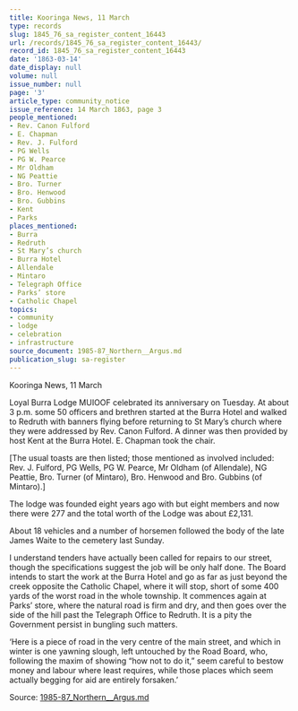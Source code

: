 ```yaml
---
title: Kooringa News, 11 March
type: records
slug: 1845_76_sa_register_content_16443
url: /records/1845_76_sa_register_content_16443/
record_id: 1845_76_sa_register_content_16443
date: '1863-03-14'
date_display: null
volume: null
issue_number: null
page: '3'
article_type: community_notice
issue_reference: 14 March 1863, page 3
people_mentioned:
- Rev. Canon Fulford
- E. Chapman
- Rev. J. Fulford
- PG Wells
- PG W. Pearce
- Mr Oldham
- NG Peattie
- Bro. Turner
- Bro. Henwood
- Bro. Gubbins
- Kent
- Parks
places_mentioned:
- Burra
- Redruth
- St Mary’s church
- Burra Hotel
- Allendale
- Mintaro
- Telegraph Office
- Parks’ store
- Catholic Chapel
topics:
- community
- lodge
- celebration
- infrastructure
source_document: 1985-87_Northern__Argus.md
publication_slug: sa-register
---
```


Kooringa News, 11 March

Loyal Burra Lodge MUIOOF celebrated its anniversary on Tuesday.  At about 3 p.m. some 50 officers and brethren started at the Burra Hotel and walked to Redruth with banners flying before returning to St Mary’s church where they were addressed by Rev. Canon Fulford.  A dinner was then provided by host Kent at the Burra Hotel.  E. Chapman took the chair.

[The usual toasts are then listed; those mentioned as involved included: Rev. J. Fulford, PG Wells, PG W. Pearce, Mr Oldham (of Allendale), NG Peattie, Bro. Turner (of Mintaro), Bro. Henwood and Bro. Gubbins (of Mintaro).]

The lodge was founded eight years ago with but eight members and now there were 277 and the total worth of the Lodge was about £2,131.

About 18 vehicles and a number of horsemen followed the body of the late James Waite to the cemetery last Sunday.

I understand tenders have actually been called for repairs to our street, though the specifications suggest the job will be only half done.  The Board intends to start the work at the Burra Hotel and go as far as just beyond the creek opposite the Catholic Chapel, where it will stop, short of some 400 yards of the worst road in the whole township.  It commences again at Parks’ store, where the natural road is firm and dry, and then goes over the side of the hill past the Telegraph Office to Redruth.  It is a pity the Government persist in bungling such matters.

‘Here is a piece of road in the very centre of the main street, and which in winter is one yawning slough, left untouched by the Road Board, who, following the maxim of showing “how not to do it,” seem careful to bestow money and labour where least requires, while those places which seem actually begging for aid are entirely forsaken.’

Source: [1985-87_Northern__Argus.md](/downloads/markdown/1985-87_Northern__Argus.md)
